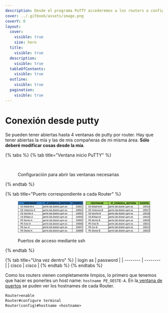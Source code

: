 ```yaml
---
description: Desde el programa PuTTY accederemos a los routers a configurar.
cover: ../.gitbook/assets/image.png
coverY: 0
layout:
  cover:
    visible: true
    size: hero
  title:
    visible: true
  description:
    visible: true
  tableOfContents:
    visible: true
  outline:
    visible: true
  pagination:
    visible: true
---
```


# Conexión desde putty

Se pueden tener abiertas hasta 4 ventanas de putty por router. Hay que tener abiertas la mía y las de mis compañeras de mi misma área. **Sólo deberé modificar cosas desde la mía**.

{% tabs %}
{% tab title="Ventana inicio PuTTY" %}
<figure><img src="../.gitbook/assets/Sesión putty.png" alt=""><figcaption><p>Configuración para abrir las ventanas necesarias</p></figcaption></figure>
{% endtab %}

{% tab title="Puerto correspondiente a cada Router" %}
<figure><img src="../.gitbook/assets/image (21).png" alt=""><figcaption><p>Puertos de acceso mediante ssh</p></figcaption></figure>
{% endtab %}

{% tab title="Una vez dentro" %}
| login as | password |
| -------- | -------- |
| cisco    | cisco    |
{% endtab %}
{% endtabs %}

Como los routers vienen completamente limpios, lo primero que tenemos que hacer es ponerles  un host name:  `hostname PE_OESTE-A`. En la[ ventana de puertos](conexion-desde-putty.md#puerto-correspondiente-a-cada-router) se puden ver los hostnames de cada Router.

```
Router>enable
Router#configure terminal
Router(config)#hostname <hostname>
```
